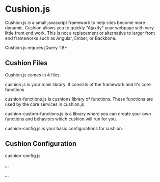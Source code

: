 Cushion.js
=======

Cushion.js is a small javascript framework to help sites become more dynamic. Cushion allows you to quickly "Ajaxify" your webpage with very little front end work. This is not a replacement or alternative to larger front end frameworks such as Angular, Ember, or Backbone.

Cushion.js requres jQuery 1.8+


## Cushion Files

Cushion.js comes in 4 files.

cushion.js is your main library. It consists of the framework and it's core functions

cushion-functions.js is cushions library of functions. These functions are used by the core services in cushion.js

cushion-custom-functions.js is a library where you can create your own functions and behaviors which cushion will run for you.

cushion-config.js is your basic configurations for cushion.


## Cushion Configuration
cushion-config.js

,,,


,,,
